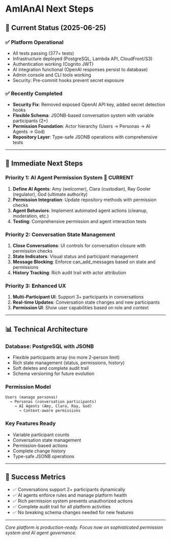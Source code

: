 # AmIAnAI Next Steps

## 🎯 Current Status (2025-06-25)

### ✅ **Platform Operational**
- All tests passing (377+ tests)
- Infrastructure deployed (PostgreSQL, Lambda API, CloudFront/S3)
- Authentication working (Cognito JWT)
- AI integration functional (OpenAI responses persist to database)
- Admin console and CLI tools working
- Security: Pre-commit hooks prevent secret exposure

### ✅ **Recently Completed**
- **Security Fix**: Removed exposed OpenAI API key, added secret detection hooks
- **Flexible Schema**: JSONB-based conversation system with variable participants (2+)
- **Permission Foundation**: Actor hierarchy (Users → Personas → AI Agents → God)
- **Repository Layer**: Type-safe JSONB operations with comprehensive tests

---

## 🚀 **Immediate Next Steps**

### **Priority 1: AI Agent Permission System** 🔄 **CURRENT**
1. **Define AI Agents**: Amy (welcomer), Clara (custodian), Ray Gooler (regulator), God (ultimate authority)
2. **Permission Integration**: Update repository methods with permission checks
3. **Agent Behaviors**: Implement automated agent actions (cleanup, moderation, etc.)
4. **Testing**: Comprehensive permission and agent interaction tests

### **Priority 2: Conversation State Management**
1. **Close Conversations**: UI controls for conversation closure with permission checks
2. **State Indicators**: Visual status and participant management
3. **Message Blocking**: Enforce can_add_messages based on state and permissions
4. **History Tracking**: Rich audit trail with actor attribution

### **Priority 3: Enhanced UX**
1. **Multi-Participant UI**: Support 3+ participants in conversations
2. **Real-time Updates**: Conversation state changes and new participants
3. **Permission UI**: Show user capabilities based on role and context

---

## 📊 **Technical Architecture**

### **Database**: PostgreSQL with JSONB
- Flexible participants array (no more 2-person limit)
- Rich state management (status, permissions, history)
- Soft deletes and complete audit trail
- Schema versioning for future evolution

### **Permission Model**
```
Users (manage personas) 
  → Personas (conversation participants)
    → AI Agents (Amy, Clara, Ray, God)
      → Context-aware permissions
```

### **Key Features Ready**
- Variable participant counts
- Conversation state management
- Permission-based actions
- Complete change history
- Type-safe JSONB operations

---

## 🎯 **Success Metrics**
- ✅ Conversations support 2+ participants dynamically
- ✅ AI agents enforce rules and manage platform health
- ✅ Rich permission system prevents unauthorized actions
- ✅ Complete audit trail for all platform activities
- ✅ No breaking schema changes needed for new features

---

*Core platform is production-ready. Focus now on sophisticated permission system and AI agent governance.*